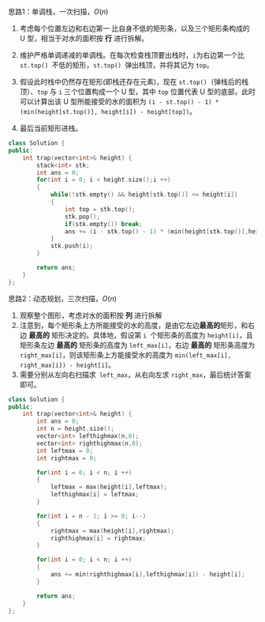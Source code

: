 思路1：单调栈，一次扫描，$O(n)$

1. 考虑每个位置左边和右边第一 比自身不低的矩形条，以及三个矩形条构成的 U 型，相当于对水的面积按 **行** 进行拆解。

2. 维护严格单调递减的单调栈。在每次检查栈顶要出栈时，`i`为右边第一个比 `st.top() `不低的矩形，`st.top() `弹出栈顶，并将其记为 `top`。
3. 假设此时栈中仍然存在矩形(即栈还存在元素)，现在 `st.top()`（弹栈后的栈顶）、`top` 与 `i` 三个位置构成一个 U 型，其中 `top` 位置代表 U 型的底部，此时可以计算出该 U 型所能接受的水的面积为 `(i - st.top() - 1) * (min(height[st.top()], height[i]) - height[top])`。
4. 最后当前矩形进栈。

```c++
class Solution {
public:
    int trap(vector<int>& height) {
        stack<int> stk;
        int ans = 0;
        for(int i = 0; i < height.size();i ++)
        {
            while(!stk.empty() && height[stk.top()] <= height[i])
            {
                int top = stk.top();
                stk.pop();
                if(stk.empty()) break;
                ans += (i - stk.top() - 1) * (min(height[stk.top()],height[i]) - height[top]);
            }
            stk.push(i);
        }

        return ans;
    }
};
```



思路2：动态规划，三次扫描，$O(n)$

1. 观察整个图形，考虑对水的面积按 **列** 进行拆解
2. 注意到，每个矩形条上方所能接受的水的高度，是由它左边**最高的**矩形，和右边 **最高的** 矩形决定的。具体地，假设第 `i `个矩形条的高度为 `height[i]`，且矩形条左边 **最高的** 矩形条的高度为 `left_max[i]`，右边 **最高的** 矩形条高度为 `right_max[i]`，则该矩形条上方能接受水的高度为 `min(left_max[i], right_max[i]) - height[i]`。
3. 需要分别从左向右扫描求` left_max`，从右向左求 `right_max`，最后统计答案即可。

```c++
class Solution {
public:
    int trap(vector<int>& height) {
        int ans = 0;
        int n = height.size();
        vector<int> lefthighmax(n,0);
        vector<int> righthighmax(n,0);
        int leftmax = 0;
        int rightmax = 0;

        for(int i = 0; i < n; i ++)
        {
            leftmax = max(height[i],leftmax);
            lefthighmax[i] = leftmax;
        }

        for(int i = n - 1; i >= 0; i--)
        {
            rightmax = max(height[i],rightmax);
            righthighmax[i] = rightmax;
        }

        for(int i = 0; i < n; i ++)
        {
            ans += min(righthighmax[i],lefthighmax[i]) - height[i];
        }

        return ans;
    }
};
```

